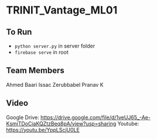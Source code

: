 # TRINIT_Vantage_ML01

## To Run
- `python server.py` in server folder
- `firebase serve` in root

## Team Members
Ahmed Baari
Issac Zerubbabel
Pranav K


## Video 
Google Drive: https://drive.google.com/file/d/1veUJ65_-Ae-KsmjTDoCiaKQZtzBeq8pA/view?usp=sharing
Youtube: https://youtu.be/YppLScjU0LE

